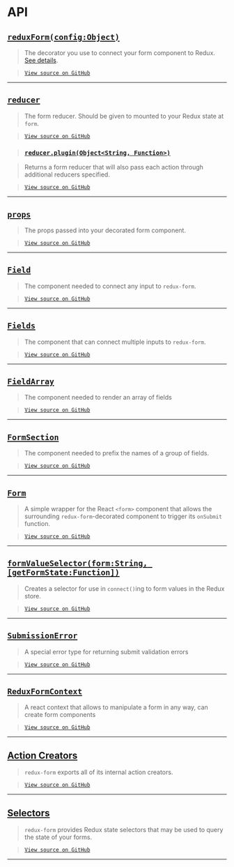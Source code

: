 # API

## [`reduxForm(config:Object)`](ReduxForm.md)

> The decorator you use to connect your form component to Redux.
> [See details](ReduxForm.md).

> [`View source on GitHub`](https://github.com/erikras/redux-form/blob/master/src/reduxForm.js)

---

## [`reducer`](Reducer.md)

> The form reducer. Should be given to mounted to your Redux state at `form`.

> [`View source on GitHub`](https://github.com/erikras/redux-form/blob/master/src/reducer.js)

> ### [`reducer.plugin(Object<String, Function>)`](ReducerPlugin.md)

> Returns a form reducer that will also pass each action through additional reducers specified.

> [`View source on GitHub`](https://github.com/erikras/redux-form/blob/master/src/reducer.js#L369)

---

## [`props`](Props.md)

> The props passed into your decorated form component.

> [`View source on GitHub`](https://github.com/erikras/redux-form/blob/master/src/reduxForm.js#L347)

---

## [`Field`](Field.md)

> The component needed to connect any input to `redux-form`.

> [`View source on GitHub`](https://github.com/erikras/redux-form/blob/master/src/Field.js)

---

## [`Fields`](Fields.md)

> The component that can connect multiple inputs to `redux-form`.

> [`View source on GitHub`](https://github.com/erikras/redux-form/blob/master/src/Fields.js)

---

## [`FieldArray`](FieldArray.md)

> The component needed to render an array of fields

> [`View source on GitHub`](https://github.com/erikras/redux-form/blob/master/src/FieldArray.js)

---

## [`FormSection`](FormSection.md)

> The component needed to prefix the names of a group of fields.

> [`View source on GitHub`](https://github.com/erikras/redux-form/blob/master/src/FormSection.js)

---

## [`Form`](Form.md)

> A simple wrapper for the React `<form>` component that allows
> the surrounding `redux-form`-decorated component to trigger its `onSubmit` function.

> [`View source on GitHub`](https://github.com/erikras/redux-form/blob/master/src/Form.js)

---

## [`formValueSelector(form:String, [getFormState:Function])`](FormValueSelector.md)

> Creates a selector for use in `connect()`ing to form values in the Redux store.

> [`View source on GitHub`](https://github.com/erikras/redux-form/blob/master/src/formValueSelector.js)

---

## [`SubmissionError`](SubmissionError.md)

> A special error type for returning submit validation errors

> [`View source on GitHub`](https://github.com/erikras/redux-form/blob/master/src/SubmissionError.js)

---

## [`ReduxFormContext`](ReduxFormContext.md)

> A react context that allows to manipulate a form in any way, can create form components

> [`View source on GitHub`](https://github.com/erikras/redux-form/blob/master/src/ReduxFormContext.js)

---

## [Action Creators](ActionCreators.md)

> `redux-form` exports all of its internal action creators.

> [`View source on GitHub`](https://github.com/erikras/redux-form/blob/master/src/actions.js)

---

## [Selectors](Selectors.md)

> `redux-form` provides Redux state selectors that may be used to query the state of your forms.

> [`View source on GitHub`](https://github.com/erikras/redux-form/tree/master/src/selectors)

---
